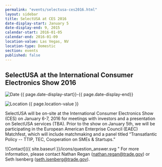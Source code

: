 ```yaml
---
permalink: "events/selectusa-ces2016.html"
layout: sidebar
title: SelectUSA at CES 2016
date-display-start: January 5
date-display-end: 9, 2015
calendar-start: 2016-01-05
calendar-end: 2016-01-09
location-value: Las Vegas, NV
location-type: Domestic
section: events
published: false
---
```


## SelectUSA at the International Consumer Electronics Show 2016

![Date](https://google.github.io/material-design-icons/action/svg/design/ic_event_24px.svg "Date") {{ page.date-display-start}}-{{ page.date-display-end}}

![Location](http://google.github.io/material-design-icons/social/svg/design/ic_location_city_24px.svg "Location") {{ page.location-value }}

SelectUSA will be on-site at the International Consumer Electronics Show (CES) on January 6-7, 2016 for meetings with investors and a presentation on SelectUSA services (TBA). Prior to the show on January 5th, we will be participating in the European American Enterprise Council (EAEC) Matchfest, which will include matchmaking and a panel titled “Transatlantic Policy -- TTIP, TEC, Cooperation on SMEs & Startups.”

![Contact]({{ site.baseurl }}/icons/question_answer.svg " For more information, please contact Nathan Regan (nathan.regan@trade.gov) or Seth Isenberg (seth.isenberg@trade.gov).

